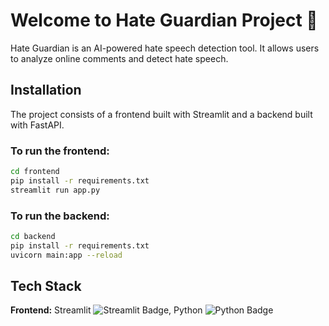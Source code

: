 # Welcome to Hate Guardian Project 👋

Hate Guardian is an AI-powered hate speech detection tool. It allows users to analyze online comments and detect hate speech.

## Installation

The project consists of a frontend built with Streamlit and a backend built with FastAPI.

### To run the frontend:

```bash
cd frontend
pip install -r requirements.txt
streamlit run app.py
```

### To run the backend:

```bash
cd backend
pip install -r requirements.txt
uvicorn main:app --reload
```

## Tech Stack

**Frontend:** Streamlit ![Streamlit Badge](https://img.shields.io/badge/Streamlit-FF4B4B?style=for-the-badge&logo=streamlit&logoColor=white), Python ![Python Badge](https://img.shields.io/badge/Python-3776AB?style=for-the-badge&logo=python&logoColor=white)
